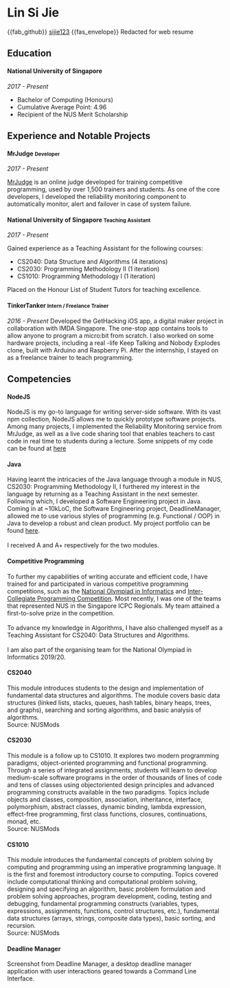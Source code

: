 # Lin Si Jie
{{fab_github}} [sijie123](https://github.com/sijie123)
{{fas_envelope}} Redacted for web resume

## Education

#### National University of Singapore
_2017 - Present_

- Bachelor of Computing (Honours)
- Cumulative Average Point: 4.96
- Recipient of the NUS Merit Scholarship

## Experience and Notable Projects

#### MrJudge <small class="text-muted">Developer</small>
_2017 - Present_

[MrJudge](https://dunjudge.me) is an online judge developed for training competitive programming, used by over 1,500 trainers and students.
As one of the core developers, I developed the reliability monitoring component to automatically monitor, alert and failover in case of system failure.

#### National University of Singapore <small class="text-muted">Teaching Assistant</small>
_2017 - Present_

Gained experience as a Teaching Assistant for the following courses:
- CS2040: <trigger for="modal:2040" trigger="click">Data Structure and Algorithms</trigger> (4 iterations)
- CS2030: <trigger for="modal:2030" trigger="click">Programming Methodology II</trigger> (1 iteration)
- CS1010: <trigger for="modal:1010" trigger="click">Programming Methodology I</trigger> (1 iteration)

Placed on the Honour List of Student Tutors for teaching excellence.

#### TinkerTanker <small class="text-muted">Intern / Freelance Trainer</small>
_2016 - Present_
Developed the GetHacking iOS app, a digital maker project in collaboration with IMDA Singapore. The one-stop app contains tools to allow anyone to program a micro:bit from scratch. I also worked on some hardware projects, including a real -life Keep Talking and Nobody Explodes clone, built with Arduino and Raspberry Pi.
After the internship, I stayed on as a freelance trainer to teach programming.

## Competencies

#### NodeJS
NodeJS is my go-to language for writing server-side software. With its vast npm collection, NodeJS allows me to quickly prototype software projects.
Among many projects, I implemented the Reliability Monitoring service from MrJudge, as well as a live code sharing tool that enables teachers to
cast code in real time to students during a lecture.
Some snippets of my code can be found at [here](https://gist.github.com/sijie123/26be19e7aba1522b79cef42b75bfed89)

#### Java
Having learnt the intricacies of the Java language through a module in NUS, CS2030: Programming Methodology II, 
I furthered my interest in the language by returning as a Teaching Assistant in the next semester.
Following which, I developed a Software Engineering project in Java. Coming in at ~10kLoC, 
the Software Engineering project, <trigger for="modal:dm" trigger="click">DeadlineManager</trigger>, allowed me to use various styles of programming (e.g. Functional / OOP) in Java to develop a robust and clean product.
My project portfolio can be found [here](https://cs2103-ay1819s1-w17-4.github.io/main/team/sijie123.html).
<br/>
<br/>
I received A and A+ respectively for the two modules.

#### Competitive Programming
To further my capabilities of writing accurate and efficient code, I have trained for and participated in various competitive programming competitions, 
such as the [National Olympiad in Informatics](https://noisg.comp.nus.edu.sg) and [Inter-Collegiate Programming Competition](https://www.comp.nus.edu.sg/~acmicpc/).
Most recently, I was one of the teams that represented NUS in the Singapore ICPC Regionals. My team attained a first-to-solve prize in the competition.
<br/>
<br/>
To advance my knowledge in Algorithms, I have also challenged myself as a Teaching Assistant for CS2040: Data Structures and Algorithms.
<br/>
<br/>
I am also part of the organising team for the National Olympiad in Informatics 2019/20.

<modal id="modal:2040">
  <div slot="modal-header" class="modal-title text-center">
    <h4>CS2040</h4>
  </div>
  <p>This module introduces students to the design and implementation of fundamental data structures and algorithms. 
The module covers basic data structures (linked lists, stacks, queues, hash tables, binary heaps, trees, and graphs), 
searching and sorting algorithms, and basic analysis of algorithms.<br/>Source: NUSMods</p>
</modal>

<modal id="modal:2030">
  <div slot="modal-header" class="modal-title text-center">
  <h4>CS2030</h4>
  </div>
  <p>This module is a follow up to CS1010. It explores two modern programming paradigms, object-oriented programming 
and functional programming. Through a series of integrated assignments, students will learn to develop medium-scale 
software programs in the order of thousands of lines of code and tens of classes using objectoriented design principles 
and advanced programming constructs available in the two paradigms. Topics include objects and classes, composition, 
association, inheritance, interface, polymorphism, abstract classes, dynamic binding, lambda expression, effect-free programming, 
first class functions, closures, continuations, monad, etc.<br/>Source: NUSMods</p>
</modal>

<modal id="modal:1010">
  <div slot="modal-header" class="modal-title text-center">
    <h4>CS1010</h4>
  </div>
  <p>This module introduces the fundamental concepts of problem solving by computing and programming using an imperative programming language.
 It is the first and foremost introductory course to computing. Topics covered include computational thinking and computational problem solving, 
 designing and specifying an algorithm, basic problem formulation and problem solving approaches, program development, coding, testing and debugging, 
 fundamental programming constructs (variables, types, expressions, assignments, functions, control structures, etc.), fundamental data structures 
 (arrays, strings, composite data types), basic sorting, and recursion.<br/>Source: NUSMods</p>
</modal>

<modal id="modal:dm">
  <div slot="modal-header" class="modal-title text-center">
    <h4>Deadline Manager</h4>
  </div>
  <pic src="deadlinemanager.png" style="width: 100%">
    Screenshot from Deadline Manager, a desktop deadline manager application with user interactions geared towards a Command Line Interface.
  </pic>
</modal>